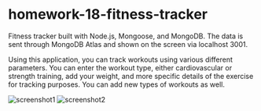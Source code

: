 # homework-18-fitness-tracker

Fitness tracker built with Node.js, Mongoose, and MongoDB. The data is sent through MongoDB Atlas and shown on the screen via localhost 3001. 

Using this application, you can track workouts using various different parameters. You can enter the workout type, either cardiovascular or strength training, add your weight, and more specific details of the exercise for tracking purposes. You can add new types of workouts as well.

![screenshot1](../assets/screenshot1.jpg)
![screenshot2](../assets/screenshot2.jpg)
